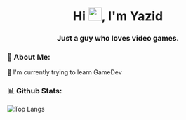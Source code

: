<h1 align="center">Hi <img src="https://raw.githubusercontent.com/MartinHeinz/MartinHeinz/master/wave.gif" width="30px">, I'm Yazid</h1>
<h3 align="center">Just a guy who loves video games.</h3>

<h3>💫 About Me:</h3> 
🌱 I'm currently trying to learn GameDev

<h3>📊 Github Stats:</h3>

![Top Langs](https://github-readme-stats.vercel.app/api/top-langs/?username=yazidazfa&theme=tokyonight&hide_border=true&layout=compact)

<!--
**yazidazfa/yazidazfa** is a ✨ _special_ ✨ repository because its `README.md` (this file) appears on your GitHub profile.

Here are some ideas to get you started:

- 🔭 I’m currently working on ...
- 🌱 I’m currently learning ...
- 👯 I’m looking to collaborate on ...
- 🤔 I’m looking for help with ...
- 💬 Ask me about ...
- 📫 How to reach me: ...
- 😄 Pronouns: ...
- ⚡ Fun fact: ...
-->

